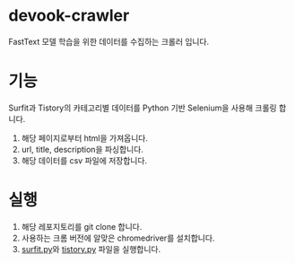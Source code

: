 # devook-crawler
FastText 모델 학습을 위한 데이터를 수집하는 크롤러 입니다.

# 기능
Surfit과 Tistory의 카테고리별 데이터를 Python 기반 Selenium을 사용해 크롤링 합니다.

1. 해당 페이지로부터 html을 가져옵니다.
2. url, title, description을 파싱합니다.
3. 해당 데이터를 csv 파일에 저장합니다.

# 실행
1. 해당 레포지토리를 git clone 합니다.
2. 사용하는 크롬 버전에 알맞은 chromedriver를 설치합니다.
3. [surfit.py](https://github.com/COOL-EWHA/devook-crawler/blob/master/crawler/surfit/surfit.py)와 [tistory.py](https://github.com/COOL-EWHA/devook-crawler/blob/master/crawler/tistory/tistory.py) 파일을 실행합니다.


